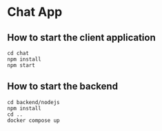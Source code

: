# Chat App

## How to start the client application

```console
cd chat
npm install
npm start
```

## How to start the backend

```console
cd backend/nodejs
npm install
cd ..
docker compose up
```